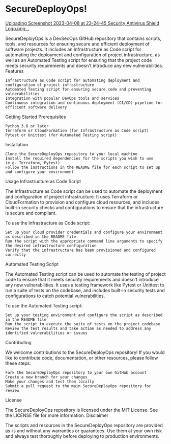 # SecureDeployOps!

[Uploading Screenshot 2023-04-08 at 23-24-45 Security Antivirus Shield Logo.png…]()

SecureDeployOps is a DevSecOps GitHub repository that contains scripts, tools, and resources for ensuring secure and efficient deployment of software projects. It includes an Infrastructure as Code script for automating the deployment and configuration of project infrastructure, as well as an Automated Testing script for ensuring that the project code meets security requirements and doesn't introduce any new vulnerabilities.
Features

    Infrastructure as Code script for automating deployment and configuration of project infrastructure
    Automated Testing script for ensuring secure code and preventing vulnerabilities
    Integration with popular DevOps tools and services
    Continuous integration and continuous deployment (CI/CD) pipeline for efficient software delivery

Getting Started
Prerequisites

    Python 3.6 or later
    Terraform or CloudFormation (for Infrastructure as Code script)
    Pytest or Unittest (for Automated Testing script)

Installation

    Clone the SecureDeployOps repository to your local machine
    Install the required dependencies for the scripts you wish to use (e.g. Terraform, Pytest)
    Follow the instructions in the README file for each script to set up and configure your environment

Usage
Infrastructure as Code Script

The Infrastructure as Code script can be used to automate the deployment and configuration of project infrastructure. It uses Terraform or CloudFormation to provision and configure cloud resources, and includes built-in security checks and configurations to ensure that the infrastructure is secure and compliant.

To use the Infrastructure as Code script:

    Set up your cloud provider credentials and configure your environment as described in the README file
    Run the script with the appropriate command line arguments to specify the desired infrastructure configuration
    Verify that the infrastructure has been provisioned and configured correctly

Automated Testing Script

The Automated Testing script can be used to automate the testing of project code to ensure that it meets security requirements and doesn't introduce any new vulnerabilities. It uses a testing framework like Pytest or Unittest to run a suite of tests on the codebase, and includes built-in security tests and configurations to catch potential vulnerabilities.

To use the Automated Testing script:

    Set up your testing environment and configure the script as described in the README file
    Run the script to execute the suite of tests on the project codebase
    Review the test results and take action as needed to address any identified vulnerabilities or issues

Contributing

We welcome contributions to the SecureDeployOps repository! If you would like to contribute code, documentation, or other resources, please follow these steps:

    Fork the SecureDeployOps repository to your own GitHub account
    Create a new branch for your changes
    Make your changes and test them locally
    Submit a pull request to the main SecureDeployOps repository for review

License

The SecureDeployOps repository is licensed under the MIT License. See the LICENSE file for more information.
Disclaimer

The scripts and resources in the SecureDeployOps repository are provided as-is and without any warranties or guarantees. Use them at your own risk and always test thoroughly before deploying to production environments.
